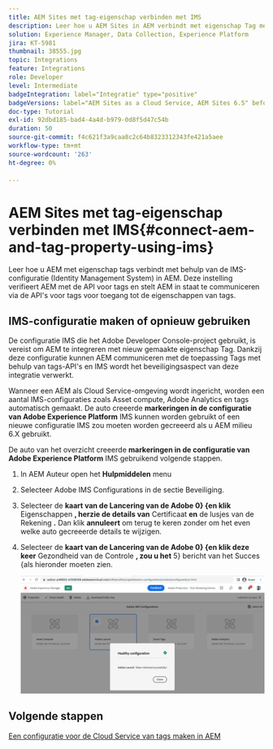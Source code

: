 ```yaml
---
title: AEM Sites met tag-eigenschap verbinden met IMS
description: Leer hoe u AEM Sites in AEM verbindt met eigenschap Tag met behulp van IMS-configuratie.
solution: Experience Manager, Data Collection, Experience Platform
jira: KT-5981
thumbnail: 38555.jpg
topic: Integrations
feature: Integrations
role: Developer
level: Intermediate
badgeIntegration: label="Integratie" type="positive"
badgeVersions: label="AEM Sites as a Cloud Service, AEM Sites 6.5" before-title="false"
doc-type: Tutorial
exl-id: 92dbd185-bad4-4a4d-b979-0d8f5d47c54b
duration: 50
source-git-commit: f4c621f3a9caa8c2c64b8323312343fe421a5aee
workflow-type: tm+mt
source-wordcount: '263'
ht-degree: 0%

---
```


# AEM Sites met tag-eigenschap verbinden met IMS{#connect-aem-and-tag-property-using-ims}

Leer hoe u AEM met eigenschap tags verbindt met behulp van de IMS-configuratie (Identity Management System) in AEM. Deze instelling verifieert AEM met de API voor tags en stelt AEM in staat te communiceren via de API&#39;s voor tags voor toegang tot de eigenschappen van tags.

## IMS-configuratie maken of opnieuw gebruiken

De configuratie IMS die het Adobe Developer Console-project gebruikt, is vereist om AEM te integreren met nieuw gemaakte eigenschap Tag. Dankzij deze configuratie kunnen AEM communiceren met de toepassing Tags met behulp van tags-API&#39;s en IMS wordt het beveiligingsaspect van deze integratie verwerkt.

Wanneer een AEM als Cloud Service-omgeving wordt ingericht, worden een aantal IMS-configuraties zoals Asset compute, Adobe Analytics en tags automatisch gemaakt. De auto creeerde **markeringen in de configuratie van Adobe Experience Platform** IMS kunnen worden gebruikt of een nieuwe configuratie IMS zou moeten worden gecreeerd als u AEM milieu 6.X gebruikt.

De auto van het overzicht creeerde **markeringen in de configuratie van Adobe Experience Platform** IMS gebruikend volgende stappen.

1. In AEM Auteur open het **Hulpmiddelen** menu
1. Selecteer Adobe IMS Configurations in de sectie Beveiliging.
1. Selecteer de **kaart van de Lancering van de Adobe 0&rbrace; &lbrace;en klik** Eigenschappen **, herzie de details van** Certificaat **en** de lusjes van de Rekening **.** Dan klik **annuleert** om terug te keren zonder om het even welke auto gecreeerde details te wijzigen.
1. Selecteer de **kaart van de Lancering van de Adobe 0&rbrace; {en klik deze keer** Gezondheid van de Controle **, zou u het** 5} bericht van het Succes &lbrace;als hieronder moeten zien.**&#x200B;**

   ![ de Gezonde Configuratie IMS van Markeringen ](assets/adobe-launch-healthy-ims-config.png)

## Volgende stappen

[Een configuratie voor de Cloud Service van tags maken in AEM](create-aem-launch-cloud-service.md)
